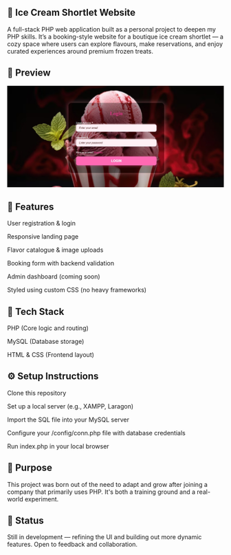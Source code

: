 ## 🍦 Ice Cream Shortlet Website
A full-stack PHP web application built as a personal project to deepen my PHP skills. It’s a booking-style website for a boutique ice cream shortlet — a cozy space where users can explore flavours, make reservations, and enjoy curated experiences around premium frozen treats.

## 📸 Preview

![Website Preview](../image/Login_page.jpg)

## 🚀 Features
User registration & login

Responsive landing page

Flavor catalogue & image uploads

Booking form with backend validation

Admin dashboard (coming soon)

Styled using custom CSS (no heavy frameworks)

## 🧱 Tech Stack
PHP (Core logic and routing)

MySQL (Database storage)

HTML & CSS (Frontend layout)


## ⚙️ Setup Instructions
Clone this repository

Set up a local server (e.g., XAMPP, Laragon)

Import the SQL file into your MySQL server

Configure your /config/conn.php file with database credentials

Run index.php in your local browser

## 🎯 Purpose
This project was born out of the need to adapt and grow after joining a company that primarily uses PHP. It's both a training ground and a real-world experiment.

## 📌 Status
Still in development — refining the UI and building out more dynamic features. Open to feedback and collaboration.
